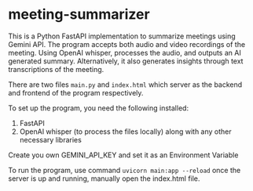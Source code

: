 # meeting-summarizer
This is a Python FastAPI implementation to summarize meetings using Gemini API. The program accepts both audio and video recordings of the meeting. Using OpenAI whisper, processes the audio, and outputs an AI generated summary. Alternatively, it also generates insights through text transcriptions of the meeting.

There are two files `main.py` and `index.html` which server as the backend and frontend of the program respectively.

To set up the program, you need the following installed:
1. FastAPI
2. OpenAI whisper (to process the files locally)
along with any other necessary libraries

Create you own GEMINI_API_KEY and set it as an Environment Variable

To run the program, use command `uvicorn main:app --reload` 
once the server is up and running, manually open the index.html file.
